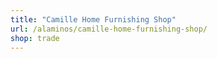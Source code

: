 ```yaml
---
title: "Camille Home Furnishing Shop"
url: /alaminos/camille-home-furnishing-shop/
shop: trade
---
```


